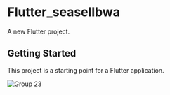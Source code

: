 # Flutter_seasellbwa

A new Flutter project.

## Getting Started

This project is a starting point for a Flutter application.

![Group 23](https://user-images.githubusercontent.com/22630476/149864652-01af3d09-96ab-48d6-8822-d794d21c6cc9.png)
